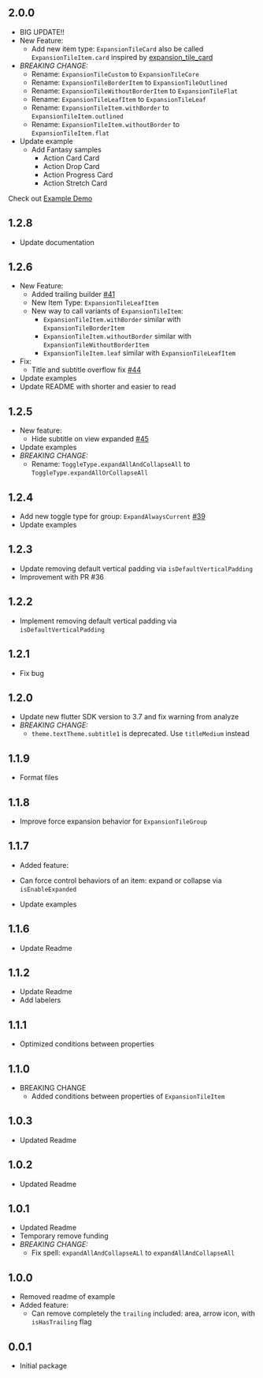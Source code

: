 ## 2.0.0
* BIG UPDATE!!
* New Feature:
  - Add new item type: `ExpansionTileCard` also be called `ExpansionTileItem.card` inspired by [expansion_tile_card](https://pub.dev/packages/expansion_tile_card)
* *BREAKING CHANGE:*
  - Rename: `ExpansionTileCustom` to `ExpansionTileCore`
  - Rename: `ExpansionTileBorderItem` to `ExpansionTileOutlined`
  - Rename: `ExpansionTileWithoutBorderItem` to `ExpansionTileFlat`
  - Rename: `ExpansionTileLeafItem` to `ExpansionTileLeaf`
  - Rename: `ExpansionTileItem.withBorder` to `ExpansionTileItem.outlined`
  - Rename: `ExpansionTileItem.withoutBorder` to `ExpansionTileItem.flat`
* Update example
  - Add Fantasy samples
    + Action Card Card
    + Action Drop Card
    + Action Progress Card
    + Action Stretch Card

Check out [Example Demo](https://congthanhng.github.io/ExpansionTileGroupExample/)

## 1.2.8
* Update documentation

## 1.2.6
* New Feature:
  - Added trailing builder [#41](https://github.com/congthanhng/Expansion-Tile-Group/pull/41)
  - New Item Type: `ExpansionTileLeafItem`
  - New way to call variants of `ExpansionTileItem`:
    + `ExpansionTileItem.withBorder` similar with `ExpansionTileBorderItem`
    + `ExpansionTileItem.withoutBorder` similar with `ExpansionTileWithoutBorderItem`
    + `ExpansionTileItem.leaf` similar with `ExpansionTileLeafItem`
* Fix:
  - Title and subtitle overflow fix [#44](https://github.com/congthanhng/Expansion-Tile-Group/pull/44)
* Update examples
* Update README with shorter and easier to read

## 1.2.5
* New feature:
  - Hide subtitle on view expanded [#45](https://github.com/congthanhng/Expansion-Tile-Group/discussions/45)
* Update examples
* *BREAKING CHANGE:*
  - Rename: `ToggleType.expandAllAndCollapseAll` to `ToggleType.expandAllOrCollapseAll`

## 1.2.4
* Add new toggle type for group: `ExpandAlwaysCurrent` [#39](https://github.com/congthanhng/Expansion-Tile-Group/issues/39)
* Update examples

## 1.2.3
* Update removing default vertical padding via `isDefaultVerticalPadding`
* Improvement with PR #36

## 1.2.2
* Implement removing default vertical padding via `isDefaultVerticalPadding`

## 1.2.1
* Fix bug

## 1.2.0
* Update new flutter SDK version to 3.7 and fix warning from analyze
* *BREAKING CHANGE:*
  - `theme.textTheme.subtitle1` is deprecated. Use `titleMedium` instead

## 1.1.9
* Format files

## 1.1.8
* Improve force expansion behavior for `ExpansionTileGroup`

## 1.1.7
* Added feature:
 - Can force control behaviors of an item: expand or collapse via `isEnableExpanded`
* Update examples

## 1.1.6
* Update Readme

## 1.1.2
* Update Readme
* Add labelers

## 1.1.1
* Optimized conditions between properties

## 1.1.0
* BREAKING CHANGE
  - Added conditions between properties of `ExpansionTileItem`

## 1.0.3
* Updated Readme

## 1.0.2
* Updated Readme

## 1.0.1
* Updated Readme
* Temporary remove funding
* *BREAKING CHANGE:*
  - Fix spell: `expandAllAndCollapseALl` to `expandAllAndCollapseAll`
  
## 1.0.0
* Removed readme of example
* Added feature:
  - Can remove completely the `trailing` included: area, arrow icon, with `isHasTrailing` flag

## 0.0.1
* Initial package
